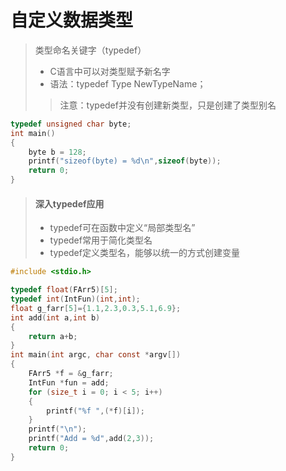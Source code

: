 <!--
 * @Author: your name
 * @Date: 2021-09-16 14:32:49
 * @LastEditTime: 2021-09-16 15:00:00
 * @LastEditors: Please set LastEditors
 * @Description: In User Settings Edit
 * @FilePath: /WorkSpace/C/C基础/自定义数据类型.md
-->

# 自定义数据类型

> 类型命名关键字（typedef）
>
> - C语言中可以对类型赋予新名字
> - 语法：typedef Type NewTypeName；
>
>> 注意：typedef并没有创建新类型，只是创建了类型别名

```C
typedef unsigned char byte;
int main()
{
    byte b = 128;
    printf("sizeof(byte) = %d\n",sizeof(byte));
    return 0;
}
```

> #### 深入typedef应用
> - typedef可在函数中定义“局部类型名”
> - typedef常用于简化类型名
> - typedef定义类型名，能够以统一的方式创建变量

```C
#include <stdio.h>

typedef float(FArr5)[5];
typedef int(IntFun)(int,int);
float g_farr[5]={1.1,2.3,0.3,5.1,6.9};
int add(int a,int b)
{
    return a+b;
}
int main(int argc, char const *argv[])
{
    FArr5 *f = &g_farr;
    IntFun *fun = add;
    for (size_t i = 0; i < 5; i++)
    {
        printf("%f ",(*f)[i]);
    }
    printf("\n");
    printf("Add = %d",add(2,3));
    return 0;
}

```
